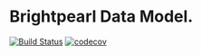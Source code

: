 # Brightpearl Data Model.
[![Build Status](https://app.travis-ci.com/snowio/brightpearl-data-model.svg?token=KYposz2syiTEd34NCFKM&branch=master)](https://app.travis-ci.com/snowio/brightpearl-data-model)
[![codecov](https://codecov.io/gh/snowio/brightpearl-data-model/graph/badge.svg?token=t6AvBzsGUT)](https://codecov.io/gh/snowio/brightpearl-data-model)
